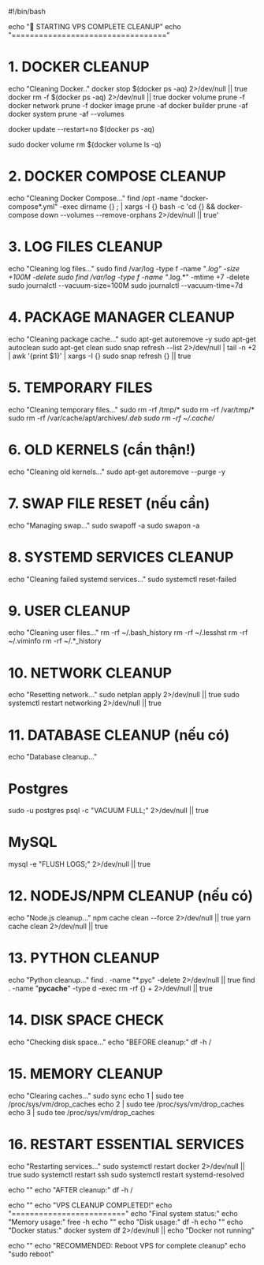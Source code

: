 #!/bin/bash

echo "🧹 STARTING VPS COMPLETE CLEANUP"
echo "=================================="

# 1. DOCKER CLEANUP
echo "Cleaning Docker.."
docker stop $(docker ps -aq) 2>/dev/null || true
docker rm -f $(docker ps -aq) 2>/dev/null || true
docker volume prune -f
docker network prune -f
docker image prune -af
docker builder prune -af
docker system prune -af --volumes 


docker update --restart=no $(docker ps -aq)

sudo docker volume rm $(docker volume ls -q)


# 2. DOCKER COMPOSE CLEANUP
echo "Cleaning Docker Compose..."
find /opt -name "docker-compose*.yml" -exec dirname {} \; | xargs -I {} bash -c 'cd {} && docker-compose down --volumes --remove-orphans 2>/dev/null || true'

# 3. LOG FILES CLEANUP
echo "Cleaning log files..."
sudo find /var/log -type f -name "*.log" -size +100M -delete
sudo find /var/log -type f -name "*.log.*" -mtime +7 -delete
sudo journalctl --vacuum-size=100M
sudo journalctl --vacuum-time=7d

# 4. PACKAGE MANAGER CLEANUP
echo "Cleaning package cache..."
sudo apt-get autoremove -y
sudo apt-get autoclean
sudo apt-get clean
sudo snap refresh --list 2>/dev/null | tail -n +2 | awk '{print $1}' | xargs -I {} sudo snap refresh {} || true

# 5. TEMPORARY FILES
echo "Cleaning temporary files..."
sudo rm -rf /tmp/*
sudo rm -rf /var/tmp/*
sudo rm -rf /var/cache/apt/archives/*.deb
sudo rm -rf ~/.cache/*

# 6. OLD KERNELS (cẩn thận!)
echo "Cleaning old kernels..."
sudo apt-get autoremove --purge -y

# 7. SWAP FILE RESET (nếu cần)
echo "Managing swap..."
sudo swapoff -a
sudo swapon -a

# 8. SYSTEMD SERVICES CLEANUP
echo "Cleaning failed systemd services..."
sudo systemctl reset-failed

# 9. USER CLEANUP
echo "Cleaning user files..."
rm -rf ~/.bash_history
rm -rf ~/.lesshst
rm -rf ~/.viminfo
rm -rf ~/.*_history

# 10. NETWORK CLEANUP
echo "Resetting network..."
sudo netplan apply 2>/dev/null || true
sudo systemctl restart networking 2>/dev/null || true

# 11. DATABASE CLEANUP (nếu có)
echo "Database cleanup..."
# Postgres
sudo -u postgres psql -c "VACUUM FULL;" 2>/dev/null || true
# MySQL
mysql -e "FLUSH LOGS;" 2>/dev/null || true

# 12. NODEJS/NPM CLEANUP (nếu có)
echo "Node.js cleanup..."
npm cache clean --force 2>/dev/null || true
yarn cache clean 2>/dev/null || true

# 13. PYTHON CLEANUP
echo "Python cleanup..."
find . -name "*.pyc" -delete 2>/dev/null || true
find . -name "__pycache__" -type d -exec rm -rf {} + 2>/dev/null || true

# 14. DISK SPACE CHECK
echo "Checking disk space..."
echo "BEFORE cleanup:"
df -h /

# 15. MEMORY CLEANUP
echo "Clearing caches..."
sudo sync
echo 1 | sudo tee /proc/sys/vm/drop_caches
echo 2 | sudo tee /proc/sys/vm/drop_caches  
echo 3 | sudo tee /proc/sys/vm/drop_caches

# 16. RESTART ESSENTIAL SERVICES
echo "Restarting services..."
sudo systemctl restart docker 2>/dev/null || true
sudo systemctl restart ssh
sudo systemctl restart systemd-resolved

echo ""
echo "AFTER cleanup:"
df -h /

echo ""
echo "VPS CLEANUP COMPLETED!"
echo "========================="
echo "Final system status:"
echo "Memory usage:"
free -h
echo ""
echo "Disk usage:"
df -h
echo ""
echo "Docker status:"
docker system df 2>/dev/null || echo "Docker not running"

echo ""
echo "RECOMMENDED: Reboot VPS for complete cleanup"
echo "sudo reboot"